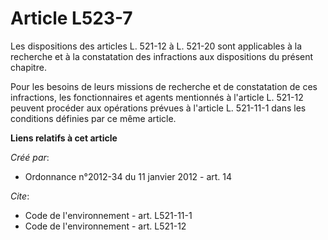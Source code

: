 # Article L523-7

Les dispositions des articles L. 521-12 à L. 521-20 sont applicables à la recherche et à la constatation des infractions aux
dispositions du présent chapitre.

Pour les besoins de leurs missions de recherche et de constatation de ces infractions, les fonctionnaires et agents
mentionnés à l'article L. 521-12 peuvent procéder aux opérations prévues à l'article L. 521-11-1 dans les conditions définies
par ce même article.

**Liens relatifs à cet article**

_Créé par_:

  - Ordonnance n°2012-34 du 11 janvier 2012 - art. 14

_Cite_:

  - Code de l'environnement - art. L521-11-1
  - Code de l'environnement - art. L521-12
